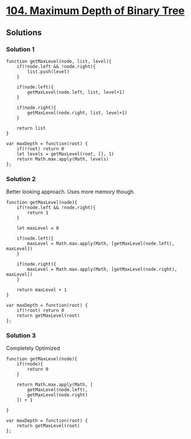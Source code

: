 # [104. Maximum Depth of Binary Tree](https://leetcode.com/problems/maximum-depth-of-binary-tree/)

## Solutions

### Solution 1

```
function getMaxLevel(node, list, level){
    if(!node.left && !node.right){
        list.push(level)
    }
    
    if(node.left){
        getMaxLevel(node.left, list, level+1)
    }
    
    if(node.right){
        getMaxLevel(node.right, list, level+1)
    }
    
    return list
}

var maxDepth = function(root) {
    if(!root) return 0
    let levels = getMaxLevel(root, [], 1)
    return Math.max.apply(Math, levels)
};
```

### Solution 2

Better looking approach. Uses more memory though.

```
function getMaxLevel(node){
    if(!node.left && !node.right){
        return 1
    }
    
    let maxLevel = 0
    
    if(node.left){
        maxLevel = Math.max.apply(Math, [getMaxLevel(node.left), maxLevel])
    }
    
    if(node.right){
        maxLevel = Math.max.apply(Math, [getMaxLevel(node.right), maxLevel])
    }
    
    return maxLevel + 1
}

var maxDepth = function(root) {
    if(!root) return 0
    return getMaxLevel(root)
};
```

### Solution 3

Completely Optimized

```
function getMaxLevel(node){
    if(!node){
        return 0
    }
    
    return Math.max.apply(Math, [
        getMaxLevel(node.left),
        getMaxLevel(node.right)
    ]) + 1
    
}

var maxDepth = function(root) {
    return getMaxLevel(root)
};
```

